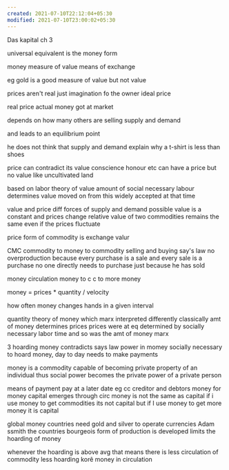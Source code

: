 ```yaml
---
created: 2021-07-10T22:12:04+05:30
modified: 2021-07-10T23:00:02+05:30
---
```


Das kapital ch 3 

universal equivalent is the money form

money
measure of value
means of exchange

eg gold is a good measure of value but not value

prices aren't real
just imagination fo the owner
ideal price

real price actual money got at market

depends on how many others are selling supply and demand

and leads to an equilibrium point

he does not think that supply and demand explain why a t-shirt is less than shoes

price can contradict its value
conscience honour etc can have a price but no value like uncultivated land

based on labor theory of value
amount of social necessary labour determines value
moved on from this
widely accepted at that time

value and price diff forces of supply and demand possible
value is a constant and prices change
relative value of two commodities remains the same even if the prices fluctuate

price form of commodity is exchange valur

CMC commodity to money to commodity
selling and buying
say's law no overproduction because every purchase is a sale and every sale is a purchase
no one directly needs to purchase just because he has sold

money circulation 
money to c
c to more money

money = prices * quantity / velocity 

how often money changes hands in a given interval

quantity theory of money which marx interpreted differently 
classically amt of money determines prices
prices were at eq determined by socially necessary labor time and so was the amt of money marx

3
hoarding money contradicts says law
power in momey
socially necessary to hoard money, day to day needs to make payments

money is a commodity capable of becoming private property of an individual thus social power becomes the private power of a private person

means of payment
pay at a later date eg cc
creditor and debtors
money for money 
capital emerges through circ 
money is not the same as capital 
if i use money to get commodities its not capital but if I use money to get more money it is capital

global money 
countries need gold and silver to operate currencies
Adam ssmith
the countries 
bourgeois form of production is developed
limits the hoarding of money


whenever the hoarding is above avg that means there is less circulation of commodity
less hoarding korê money in circulation 

